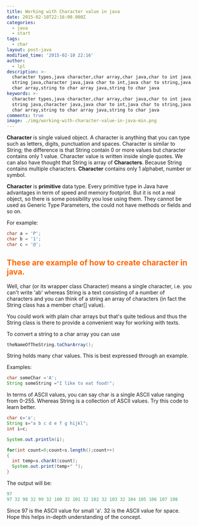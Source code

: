 ```yaml
---
title: Working with Character value in java
date: 2015-02-10T22:16:00.000Z
categories:
  - java
  - start
tags:
  - char
layout: post-java
modified_time: '2015-02-10 22:16'
author:
  - lpl
description: >-
  character types,java character,char array,char java,char to int java,char to
  string java,character java,java char to int,java char to string,java string to
  char array,string to char array java,string to char java
keywords: >-
  character types,java character,char array,char java,char to int java,char to
  string java,character java,java char to int,java char to string,java string to
  char array,string to char array java,string to char java
comments: true
image: ./img/working-with-character-value-in-java-min.png
---
```


**Character** is single valued object. A character is anything that you can type such as letters, digits, punctuation and spaces. Character is similar to String; the difference is that String contain 0 or more values but character contains only 1 value. Character value is written inside single quotes. We can also have thought that String is array of **Characters**. Because String contains multiple characters. **Character** contains only 1 alphabet, number or symbol.

**Character** is **primitive** data type. Every primitive type in Java have advantages in term of speed and memory footprint. But it is not a real object, so there is some possibility you lose using them. They cannot be used as Generic Type Parameters, the could not have methods or fields and so on.

For example:
```java
char a = 'P';
char b = '1';
char c = '@';
```

## <span style="color: #ff6600;">These are example of how to create character in java.</span>

Well, char (or its wrapper class Character) means a single character, i.e. you can't write 'ab' whereas String is a text consisting of a number of characters and you can think of a string an array of characters (in fact the String class has a member char[] value).

You could work with plain char arrays but that's quite tedious and thus the String class is there to provide a convenient way for working with texts.

To convert a string to a char array you can use

```java
theNameOfTheString.toCharArray();
```

String holds many char values. This is best expressed through an example.

Examples:

```java
char someChar ='A';
String someString ="I like to eat food!";
```
 In terms of ASCII values, you can say char is a single ASCII value ranging from 0-255\. Whereas String is a collection of ASCII values. Try this code to learn better.

```java
char c='a';
String s="a b c d e f g hijkl";
int i=c;

System.out.println(i);

for(int count=0;count<s.length();count++)
{
  int temp=s.charAt(count);
  System.out.print(temp+" ");
}
```
The output will be:

```java
97
97 32 98 32 99 32 100 32 101 32 102 32 103 32 104 105 106 107 108
```

Since 97 is the ASCII value for small 'a'. 32 is the ASCII value for space. Hope this helps in-depth understanding of the concept.

